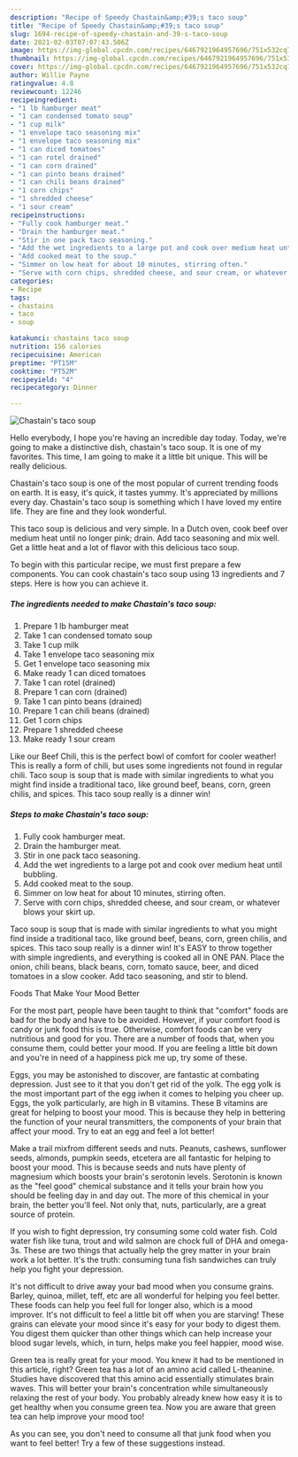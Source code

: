 ```yaml
---
description: "Recipe of Speedy Chastain&amp;#39;s taco soup"
title: "Recipe of Speedy Chastain&amp;#39;s taco soup"
slug: 1694-recipe-of-speedy-chastain-and-39-s-taco-soup
date: 2021-02-03T07:07:43.506Z
image: https://img-global.cpcdn.com/recipes/6467921964957696/751x532cq70/chastains-taco-soup-recipe-main-photo.jpg
thumbnail: https://img-global.cpcdn.com/recipes/6467921964957696/751x532cq70/chastains-taco-soup-recipe-main-photo.jpg
cover: https://img-global.cpcdn.com/recipes/6467921964957696/751x532cq70/chastains-taco-soup-recipe-main-photo.jpg
author: Willie Payne
ratingvalue: 4.8
reviewcount: 12246
recipeingredient:
- "1 lb hamburger meat"
- "1 can condensed tomato soup"
- "1 cup milk"
- "1 envelope taco seasoning mix"
- "1 envelope taco seasoning mix"
- "1 can diced tomatoes"
- "1 can rotel drained"
- "1 can corn drained"
- "1 can pinto beans drained"
- "1 can chili beans drained"
- "1 corn chips"
- "1 shredded cheese"
- "1 sour cream"
recipeinstructions:
- "Fully cook hamburger meat."
- "Drain the hamburger meat."
- "Stir in one pack taco seasoning."
- "Add the wet ingredients to a large pot and cook over medium heat until bubbling."
- "Add cooked meat to the soup."
- "Simmer on low heat for about 10 minutes, stirring often."
- "Serve with corn chips, shredded cheese, and sour cream, or whatever blows your skirt up."
categories:
- Recipe
tags:
- chastains
- taco
- soup

katakunci: chastains taco soup 
nutrition: 156 calories
recipecuisine: American
preptime: "PT15M"
cooktime: "PT52M"
recipeyield: "4"
recipecategory: Dinner

---
```



![Chastain&#39;s taco soup](https://img-global.cpcdn.com/recipes/6467921964957696/751x532cq70/chastains-taco-soup-recipe-main-photo.jpg)

Hello everybody, I hope you're having an incredible day today. Today, we're going to make a distinctive dish, chastain&#39;s taco soup. It is one of my favorites. This time, I am going to make it a little bit unique. This will be really delicious.

Chastain&#39;s taco soup is one of the most popular of current trending foods on earth. It is easy, it's quick, it tastes yummy. It's appreciated by millions every day. Chastain&#39;s taco soup is something which I have loved my entire life. They are fine and they look wonderful.

This taco soup is delicious and very simple. In a Dutch oven, cook beef over medium heat until no longer pink; drain. Add taco seasoning and mix well. Get a little heat and a lot of flavor with this delicious taco soup.


To begin with this particular recipe, we must first prepare a few components. You can cook chastain&#39;s taco soup using 13 ingredients and 7 steps. Here is how you can achieve it.

<!--inarticleads1-->

##### The ingredients needed to make Chastain&#39;s taco soup:

1. Prepare 1 lb hamburger meat
1. Take 1 can condensed tomato soup
1. Take 1 cup milk
1. Take 1 envelope taco seasoning mix
1. Get 1 envelope taco seasoning mix
1. Make ready 1 can diced tomatoes
1. Take 1 can rotel (drained)
1. Prepare 1 can corn (drained)
1. Take 1 can pinto beans (drained)
1. Prepare 1 can chili beans (drained)
1. Get 1 corn chips
1. Prepare 1 shredded cheese
1. Make ready 1 sour cream


Like our Beef Chili, this is the perfect bowl of comfort for cooler weather! This is really a form of chili, but uses some ingredients not found in regular chili. Taco soup is soup that is made with similar ingredients to what you might find inside a traditional taco, like ground beef, beans, corn, green chilis, and spices. This taco soup really is a dinner win! 

<!--inarticleads2-->

##### Steps to make Chastain&#39;s taco soup:

1. Fully cook hamburger meat.
1. Drain the hamburger meat.
1. Stir in one pack taco seasoning.
1. Add the wet ingredients to a large pot and cook over medium heat until bubbling.
1. Add cooked meat to the soup.
1. Simmer on low heat for about 10 minutes, stirring often.
1. Serve with corn chips, shredded cheese, and sour cream, or whatever blows your skirt up.


Taco soup is soup that is made with similar ingredients to what you might find inside a traditional taco, like ground beef, beans, corn, green chilis, and spices. This taco soup really is a dinner win! It&#39;s EASY to throw together with simple ingredients, and everything is cooked all in ONE PAN. Place the onion, chili beans, black beans, corn, tomato sauce, beer, and diced tomatoes in a slow cooker. Add taco seasoning, and stir to blend. 

Foods That Make Your Mood Better


For the most part, people have been taught to think that "comfort" foods are bad for the body and have to be avoided. However, if your comfort food is candy or junk food this is true. Otherwise, comfort foods can be very nutritious and good for you. There are a number of foods that, when you consume them, could better your mood. If you are feeling a little bit down and you're in need of a happiness pick me up, try some of these.

Eggs, you may be astonished to discover, are fantastic at combating depression. Just see to it that you don't get rid of the yolk. The egg yolk is the most important part of the egg iwhen it comes to helping you cheer up. Eggs, the yolk particularly, are high in B vitamins. These B vitamins are great for helping to boost your mood. This is because they help in bettering the function of your neural transmitters, the components of your brain that affect your mood. Try to eat an egg and feel a lot better!

Make a trail mixfrom different seeds and nuts. Peanuts, cashews, sunflower seeds, almonds, pumpkin seeds, etcetera are all fantastic for helping to boost your mood. This is because seeds and nuts have plenty of magnesium which boosts your brain's serotonin levels. Serotonin is known as the "feel good" chemical substance and it tells your brain how you should be feeling day in and day out. The more of this chemical in your brain, the better you'll feel. Not only that, nuts, particularly, are a great source of protein.

If you wish to fight depression, try consuming some cold water fish. Cold water fish like tuna, trout and wild salmon are chock full of DHA and omega-3s. These are two things that actually help the grey matter in your brain work a lot better. It's the truth: consuming tuna fish sandwiches can truly help you fight your depression. 

It's not difficult to drive away your bad mood when you consume grains. Barley, quinoa, millet, teff, etc are all wonderful for helping you feel better. These foods can help you feel full for longer also, which is a mood improver. It's not difficult to feel a little bit off when you are starving! These grains can elevate your mood since it's easy for your body to digest them. You digest them quicker than other things which can help increase your blood sugar levels, which, in turn, helps make you feel happier, mood wise.

Green tea is really great for your mood. You knew it had to be mentioned in this article, right? Green tea has a lot of an amino acid called L-theanine. Studies have discovered that this amino acid essentially stimulates brain waves. This will better your brain's concentration while simultaneously relaxing the rest of your body. You probably already knew how easy it is to get healthy when you consume green tea. Now you are aware that green tea can help improve your mood too!

As you can see, you don't need to consume all that junk food when you want to feel better! Try  a few  of  these  suggestions  instead.


